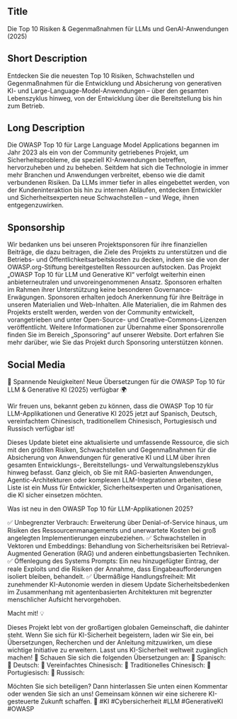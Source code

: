## Title

Die Top 10 Risiken & Gegenmaßnahmen für LLMs und GenAI-Anwendungen (2025)

## Short Description

Entdecken Sie die neuesten Top 10 Risiken, Schwachstellen und Gegenmaßnahmen für die Entwicklung und Absicherung von generativen KI- und Large-Language-Model-Anwendungen – über den gesamten Lebenszyklus hinweg, von der Entwicklung über die Bereitstellung bis hin zum Betrieb.

## Long Description

Die OWASP Top 10 für Large Language Model Applications begannen im Jahr 2023 als ein von der Community getriebenes Projekt, um Sicherheitsprobleme, die speziell KI-Anwendungen betreffen, hervorzuheben und zu beheben. Seitdem hat sich die Technologie in immer mehr Branchen und Anwendungen verbreitet, ebenso wie die damit verbundenen Risiken. Da LLMs immer tiefer in alles eingebettet werden, von der Kundeninteraktion bis hin zu internen Abläufen, entdecken Entwickler und Sicherheitsexperten neue Schwachstellen – und Wege, ihnen entgegenzuwirken.

## Sponsorship

Wir bedanken uns bei unseren Projektsponsoren für ihre finanziellen Beiträge, die dazu beitragen, die Ziele des Projekts zu unterstützen und die Betriebs- und Öffentlichkeitsarbeitskosten zu decken, indem sie die von der OWASP.org-Stiftung bereitgestellten Ressourcen aufstocken. Das Projekt „OWASP Top 10 für LLM und Generative KI“ verfolgt weiterhin einen anbieterneutralen und unvoreingenommenen Ansatz. Sponsoren erhalten im Rahmen ihrer Unterstützung keine besonderen Governance-Erwägungen. Sponsoren erhalten jedoch Anerkennung für ihre Beiträge in unseren Materialien und Web-Inhalten.
Alle Materialien, die im Rahmen des Projekts erstellt werden, werden von der Community entwickelt, vorangetrieben und unter Open-Source- und Creative-Commons-Lizenzen veröffentlicht. Weitere Informationen zur Übernahme einer Sponsorenrolle finden Sie im Bereich „Sponsoring“ auf unserer Website. Dort erfahren Sie mehr darüber, wie Sie das Projekt durch Sponsoring unterstützen können.

## Social Media

🚀 Spannende Neuigkeiten! Neue Übersetzungen für die OWASP Top 10 für LLM & Generative KI (2025) verfügbar 🌍

Wir freuen uns, bekannt geben zu können, dass die OWASP Top 10 für LLM-Applikationen und Generative KI 2025 jetzt auf Spanisch, Deutsch, vereinfachtem Chinesisch, traditionellem Chinesisch, Portugiesisch und Russisch verfügbar ist!

Dieses Update bietet eine aktualisierte und umfassende Ressource, die sich mit den größten Risiken, Schwachstellen und Gegenmaßnahmen für die Absicherung von Anwendungen für generative KI und LLM über ihren gesamten Entwicklungs-, Bereitstellungs- und Verwaltungslebenszyklus hinweg befasst. Ganz gleich, ob Sie mit RAG-basierten Anwendungen, Agentic-Architekturen oder komplexen LLM-Integrationen arbeiten, diese Liste ist ein Muss für Entwickler, Sicherheitsexperten und Organisationen, die KI sicher einsetzen möchten.

Was ist neu in den OWASP Top 10 für LLM-Applikationen 2025?

✅ Unbegrenzter Verbrauch: Erweiterung über Denial-of-Service hinaus, um Risiken des Ressourcenmanagements und unerwartete Kosten bei groß angelegten Implementierungen einzubeziehen.
✅ Schwachstellen in Vektoren und Embeddings: Behandlung von Sicherheitsrisiken bei Retrieval-Augmented Generation (RAG) und anderen einbettungsbasierten Techniken.
✅ Offenlegung des Systems Prompts: Ein neu hinzugefügter Eintrag, der reale Exploits und die Risiken der Annahme, dass Eingabeaufforderungen isoliert bleiben, behandelt.
✅ Übermäßige Handlungsfreiheit: Mit zunehmender KI-Autonomie werden in diesem Update Sicherheitsbedenken im Zusammenhang mit agentenbasierten Architekturen mit begrenzter menschlicher Aufsicht hervorgehoben.

Macht mit! 💡

Dieses Projekt lebt von der großartigen globalen Gemeinschaft, die dahinter steht. Wenn Sie sich für KI-Sicherheit begeistern, laden wir Sie ein, bei Übersetzungen, Recherchen und der Anleitung mitzuwirken, um diese wichtige Initiative zu erweitern. Lasst uns KI-Sicherheit weltweit zugänglich machen!
📢 Schauen Sie sich die folgenden Übersetzungen an:
🔗 Spanisch:
🔗 Deutsch:
🔗 Vereinfachtes Chinesisch:
🔗 Traditionelles Chinesisch:
🔗 Portugiesisch:
🔗 Russisch:

Möchten Sie sich beteiligen? Dann hinterlassen Sie unten einen Kommentar oder wenden Sie sich an uns! Gemeinsam können wir eine sicherere KI-gesteuerte Zukunft schaffen. 💙 #KI #Cybersicherheit #LLM #GenerativeKI #OWASP
